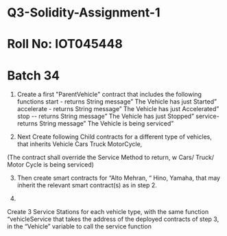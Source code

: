 # Q3-Solidity-Assignment-1
# Roll No:	IOT045448
# Batch 34


1) Create a first "ParentVehicle" contract that includes the following functions
start - returns String message” The Vehicle has just Started”
accelerate - returns String message” The Vehicle has just Accelerated”
stop -- returns String message” The Vehicle has just Stopped”
service- returns String message” The Vehicle is being serviced”

2) Next Create following Child contracts for a different type of vehicles, that inherits Vehicle
Cars
Truck
MotorCycle,

(The contract shall override the Service Method to return, w Cars/ Truck/ Motor Cycle is being serviced)

3) Then create smart contracts for “Alto Mehran, “ Hino, Yamaha, that may inherit the relevant smart contract(s) as in step 2.

4)
Create 3 Service Stations for each vehicle type, with the same
function “vehicleService that takes the address of the deployed
contracts of step 3, in the “Vehicle” variable to call the service
function
